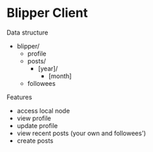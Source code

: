 
# Blipper Client 

Data structure

- blipper/
    + profile
    + posts/
        * [year]/
            - [month]
    + followees


Features

- access local node
- view profile
- update profile
- view recent posts (your own and followees')
- create posts


